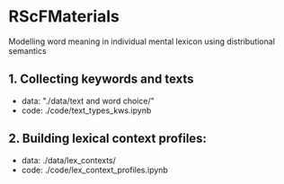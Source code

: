 # RScFMaterials
Modelling word meaning in individual mental lexicon using distributional semantics

## 1. Collecting keywords and texts
- data: "./data/text and word choice/"
- code: ./code/text_types_kws.ipynb

## 2. Building lexical context profiles:
- data: ./data/lex_contexts/
- code: ./code/lex_context_profiles.ipynb
